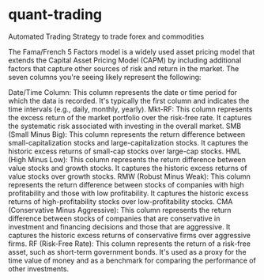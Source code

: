 # quant-trading
Automated Trading Strategy to trade forex and commodities

The Fama/French 5 Factors model is a widely used asset pricing model that extends the Capital Asset Pricing Model (CAPM) by including additional factors that capture other sources of risk and return in the market. The seven columns you're seeing likely represent the following:

Date/Time Column: This column represents the date or time period for which the data is recorded. It's typically the first column and indicates the time intervals (e.g., daily, monthly, yearly).
Mkt-RF: This column represents the excess return of the market portfolio over the risk-free rate. It captures the systematic risk associated with investing in the overall market.
SMB (Small Minus Big): This column represents the return difference between small-capitalization stocks and large-capitalization stocks. It captures the historic excess returns of small-cap stocks over large-cap stocks.
HML (High Minus Low): This column represents the return difference between value stocks and growth stocks. It captures the historic excess returns of value stocks over growth stocks.
RMW (Robust Minus Weak): This column represents the return difference between stocks of companies with high profitability and those with low profitability. It captures the historic excess returns of high-profitability stocks over low-profitability stocks.
CMA (Conservative Minus Aggressive): This column represents the return difference between stocks of companies that are conservative in investment and financing decisions and those that are aggressive. It captures the historic excess returns of conservative firms over aggressive firms.
RF (Risk-Free Rate): This column represents the return of a risk-free asset, such as short-term government bonds. It's used as a proxy for the time value of money and as a benchmark for comparing the performance of other investments.
